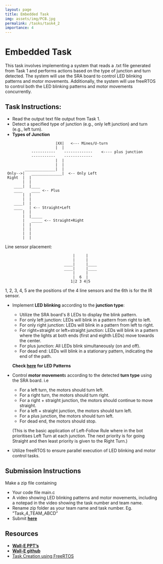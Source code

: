 ```yaml
---
layout: page
title: Embedded Task
img: assets/img/PCB.jpg
permalink: /tasks/task4_2
importance: 4
---
```


# Embedded Task

This task involves implementing a system that reads a .txt file generated from Task 1 and performs actions based on the type of junction and turn detected. The system will use the SRA board to control LED blinking patterns and motor movements. Additionally, the system will use freeRTOS to control both the LED blinking patterns and motor movements concurrently.

## **Task Instructions:**

- Read the output text file output from Task 1.
- Detect a specified type of junction (e.g., only left junction) and turn (e.g., left turn).
- **Types of Junction**

```
					   |XX|	  <--- Mines/U-turn
					   |  |
			-----------    -------------    <---- plus junction
			-----------	   -------------		
                       |  |
                       |  |
         ______________|  |
 Only-->|   ______________|  <-- Only Left
 Right  |  |
        |  |
    ____|  |____
    ____    ____ <-- Plus
        |  |
        |  |
    ____|  |
    ____   | <-- Straight+Left
        |  |
        |  |_____
        |   _____ <-- Straight+Right
        |  |
        |  |
        |  |
        |  |

```

Line sensor placement:

```
                               |     |
                               |     |
                           ____|     |____
                           ____|     |____
                               |     |
                               |  6  |
                              1|2 3 4|5
```

1, 2, 3, 4, 5 are the positions of the 4 line sensors and the 6th is for the IR sensor.

- Implement **LED blinking** according to the **junction type**:
    - Utilize the SRA board's 8 LEDs to display the blink pattern.
    - For only left junction: LEDs will blink in a pattern from right to left.    
    - For only right junction: LEDs will blink in a pattern from left to right.    
    - For right+straight or left+straight junction: LEDs will blink in a pattern where the lights at both ends (first and eighth LEDs) move towards the center.
    - For plus junction: All LEDs blink simultaneously (on and off).
    - For dead end: LEDs will blink in a stationary pattern, indicating the end of the path.
    
    **Check [here](https://tangy-ironclad-2ce.notion.site/LED-Patterns-415bc48176e9438fa4d564c7bb276041) for LED Patterns**

- Control **motor movement**s according to the detected **turn type** using the SRA board. 
    i.e 
    - For a left turn, the motors should turn left.
    - For a right turn, the motors should turn right.
    - For a right + straight junction,  the motors should continue to move straight.
    - For a left + straight junction, the motors should turn left.
    - For a plus junction, the motors should turn left.
    - For dead end, the motors should stop.
    
    (This is the basic application of Left-Follow Rule where in the bot prioritises Left Turn at each junction. The next priority is for going Straight and then least priority is given to the Right Turn.)
    
- Utilize freeRTOS to ensure parallel execution of LED blinking and motor control tasks.

## Submission Instructions

Make a zip file containing

- Your code file main.c
- A video showing LED blinking patterns and motor movements, including a notepad in the video showing the task number and team name.
- Rename zip folder as your team name and task number. Eg. "Task_4_TEAM_ABCD”
- Submit [**here**](https://forms.gle/CW8H5cMQxCDznzcW7)

## **Resources**

- [**Wall-E PPT’s**](https://drive.google.com/drive/folders/1vG0va4bM5qz_MJKkz4dLdT4V8_zq696K)
- [**Wall-E github**](https://github.com/SRA-VJTI/Wall-E)
- [Task Creation using FreeRTOS](https://github.com/SRA-VJTI/Wall-E)